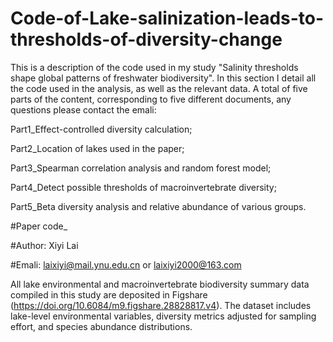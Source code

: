 # Code-of-Lake-salinization-leads-to-thresholds-of-diversity-change
This is a description of the code used in my study "Salinity thresholds shape global patterns of freshwater biodiversity". In this section I detail all the code used in the analysis, as well as the relevant data. 
A total of five parts of the content, corresponding to five different documents, any questions please contact the emali:

Part1_Effect-controlled diversity calculation;

Part2_Location of lakes used in the paper;

Part3_Spearman correlation analysis and random forest model;

Part4_Detect possible thresholds of macroinvertebrate diversity;

Part5_Beta diversity analysis and relative abundance of various groups.

#Paper code_<Salinity thresholds shape global patterns of freshwater biodiversity>

#Author: Xiyi Lai

#Emali: laixiyi@mail.ynu.edu.cn or laixiyi2000@163.com

All lake environmental and macroinvertebrate biodiversity summary data compiled in this study are deposited in Figshare (https://doi.org/10.6084/m9.figshare.28828817.v4). 
The dataset includes lake-level environmental variables, diversity metrics adjusted for sampling effort, and species abundance distributions.
